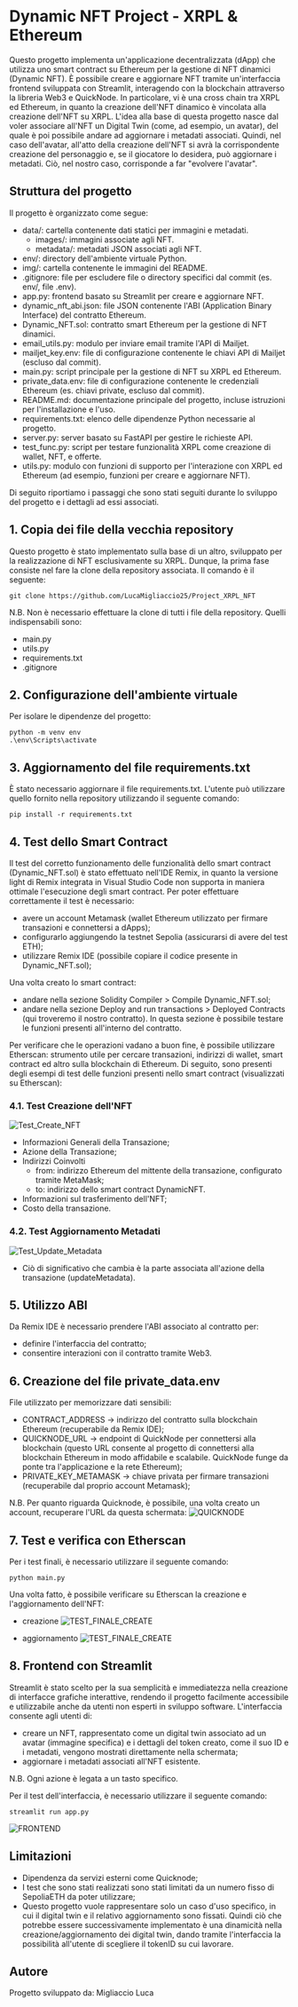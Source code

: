 # Dynamic NFT Project - XRPL & Ethereum

Questo progetto implementa un'applicazione decentralizzata (dApp) che utilizza uno smart contract su Ethereum per la gestione di NFT dinamici (Dynamic NFT). È possibile creare e aggiornare NFT tramite un'interfaccia frontend sviluppata con Streamlit, interagendo con la blockchain attraverso la libreria Web3 e QuickNode. In particolare, vi è una cross chain tra XRPL ed Ethereum, in quanto la creazione dell'NFT dinamico è vincolata alla creazione dell'NFT su XRPL.
L'idea alla base di questa progetto nasce dal voler associare all'NFT un Digital Twin (come, ad esempio, un avatar), del quale è poi possibile andare ad aggiornare i metadati associati. Quindi, nel caso dell'avatar, all'atto della creazione dell'NFT si avrà la corrispondente creazione del personaggio e, se il giocatore lo desidera, può aggiornare i metadati. Ciò, nel nostro caso, corrisponde a far "evolvere l'avatar".

## Struttura del progetto
Il progetto è organizzato come segue:

- data/: cartella contenente dati statici per immagini e metadati.
    - images/: immagini associate agli NFT.
    - metadata/: metadati JSON associati agli NFT.
- env/: directory dell'ambiente virtuale Python.
- img/: cartella contenente le immagini del README.
- .gitignore: file per escludere file o directory specifici dal commit (es. env/, file .env).
- app.py: frontend basato su Streamlit per creare e aggiornare NFT.
- dynamic_nft_abi.json: file JSON contenente l'ABI (Application Binary Interface) del contratto Ethereum.
- Dynamic_NFT.sol: contratto smart Ethereum per la gestione di NFT dinamici.
- email_utils.py: modulo per inviare email tramite l'API di Mailjet.
- mailjet_key.env: file di configurazione contenente le chiavi API di Mailjet (escluso dal commit).
- main.py: script principale per la gestione di NFT su XRPL ed Ethereum.
- private_data.env: file di configurazione contenente le credenziali Ethereum (es. chiavi private, escluso dal commit).
- README.md: documentazione principale del progetto, incluse istruzioni per l'installazione e l'uso.
- requirements.txt: elenco delle dipendenze Python necessarie al progetto.
- server.py: server basato su FastAPI per gestire le richieste API.
- test_func.py: script per testare funzionalità XRPL come creazione di wallet, NFT, e offerte.
- utils.py: modulo con funzioni di supporto per l'interazione con XRPL ed Ethereum (ad esempio, funzioni per creare e aggiornare NFT).

Di seguito riportiamo i passaggi che sono stati seguiti durante lo sviluppo del progetto e i dettagli ad essi associati.

## 1. Copia dei file della vecchia repository
Questo progetto è stato implementato sulla base di un altro, sviluppato per la realizzazione di NFT esclusivamente su XRPL. Dunque, la prima fase consiste nel fare la clone della repository associata. Il comando è il seguente:

```
git clone https://github.com/LucaMigliaccio25/Project_XRPL_NFT
```

N.B. Non è necessario effettuare la clone di tutti i file della repository. Quelli indispensabili sono:
- main.py
- utils.py
- requirements.txt
- .gitignore

## 2. Configurazione dell'ambiente virtuale
Per isolare le dipendenze del progetto:

```
python -m venv env
.\env\Scripts\activate
```

## 3. Aggiornamento del file requirements.txt
È stato necessario aggiornare il file requirements.txt. L'utente può utilizzare quello fornito nella repository utilizzando il seguente comando:

```
pip install -r requirements.txt
```

## 4. Test dello Smart Contract
Il test del corretto funzionamento delle funzionalità dello smart contract (Dynamic_NFT.sol) è stato effettuato nell'IDE Remix, in quanto la versione light di Remix integrata in Visual Studio Code non supporta in maniera ottimale l'esecuzione degli smart contract.
Per poter effettuare correttamente il test è necessario:
- avere un account Metamask (wallet Ethereum utilizzato per firmare transazioni e connettersi a dApps);
- configurarlo aggiungendo la testnet Sepolia (assicurarsi di avere del test ETH);
- utilizzare Remix IDE (possibile copiare il codice presente in Dynamic_NFT.sol);

Una volta creato lo smart contract:
- andare nella sezione Solidity Compiler > Compile Dynamic_NFT.sol;
- andare nella sezione Deploy and run transactions > Deployed Contracts (qui troveremo il nostro contratto). In questa sezione è possibile testare le funzioni presenti all'interno del contratto.

Per verificare che le operazioni vadano a buon fine, è possibile utilizzare Etherscan: strumento utile per cercare transazioni, indirizzi di wallet, smart contract ed altro sulla blockchain di Ethereum. Di seguito, sono presenti degli esempi di test delle funzioni presenti nello smart contract (visualizzati su Etherscan):

### 4.1. Test Creazione dell'NFT
![Test_Create_NFT](img/TEST_CREATE_NFT.png)

- Informazioni Generali della Transazione;
- Azione della Transazione;
- Indirizzi Coinvolti
    - from: indirizzo Ethereum del mittente della transazione, configurato tramite MetaMask;
    - to: indirizzo dello smart contract DynamicNFT.
- Informazioni sul trasferimento dell'NFT;
- Costo della transazione.

### 4.2. Test Aggiornamento Metadati
![Test_Update_Metadata](img/TEST_CREATE_NFT.png)

- Ciò di significativo che cambia è la parte associata all'azione della transazione (updateMetadata).

## 5. Utilizzo ABI
Da Remix IDE è necessario prendere l'ABI associato al contratto per:
- definire l'interfaccia del contratto;
- consentire interazioni con il contratto tramite Web3.

## 6. Creazione del file private_data.env
File utilizzato per memorizzare dati sensibili:
- CONTRACT_ADDRESS -> indirizzo del contratto sulla blockchain Ethereum (recuperabile da Remix IDE);
- QUICKNODE_URL -> endpoint di QuickNode per connettersi alla blockchain (questo URL consente al progetto di connettersi alla blockchain Ethereum in modo affidabile e scalabile. QuickNode funge da ponte tra l'applicazione e la rete Ethereum);
- PRIVATE_KEY_METAMASK -> chiave privata per firmare transazioni (recuperabile dal proprio account Metamask);

N.B. Per quanto riguarda Quicknode, è possibile, una volta creato un account, recuperare l'URL da questa schermata:
![QUICKNODE](img/creazione_endpoint_con_quicknode.png)

## 7. Test e verifica con Etherscan
Per i test finali, è necessario utilizzare il seguente comando:

```
python main.py
```

Una volta fatto, è possibile verificare su Etherscan la creazione e l'aggiornamento dell'NFT:
- creazione
![TEST_FINALE_CREATE](img/TEST_FINALE_ETHERSCAN_CREATE_DYNAMIC_NFT.png)

- aggiornamento
![TEST_FINALE_CREATE](img/TEST_FINALE_ETHERSCAN_UPDATE_METADATA.png)

## 8. Frontend con Streamlit
Streamlit è stato scelto per la sua semplicità e immediatezza nella creazione di interfacce grafiche interattive, rendendo il progetto facilmente accessibile e utilizzabile anche da utenti non esperti in sviluppo software.
L'interfaccia consente agli utenti di:
- creare un NFT, rappresentato come un digital twin associato ad un avatar (immagine specifica) e i dettagli del token creato, come il suo ID e i metadati, vengono mostrati direttamente nella schermata;
- aggiornare i metadati associati all'NFT esistente.

N.B. Ogni azione è legata a un tasto specifico.

Per il test dell'interfaccia, è necessario utilizzare il seguente comando:

```
streamlit run app.py 
```

![FRONTEND](img/FRONTEND_STREAMLIT.png)

## Limitazioni
- Dipendenza da servizi esterni come Quicknode;
- I test che sono stati realizzati sono stati limitati da un numero fisso di SepoliaETH da poter utilizzare;
- Questo progetto vuole rappresentare solo un caso d'uso specifico, in cui il digital twin e il relativo aggiornamento sono fissati. Quindi ciò che potrebbe essere successivamente implementato è una dinamicità nella creazione/aggiornamento dei digital twin, dando tramite l'interfaccia la possibilità all'utente di scegliere il tokenID su cui lavorare.

## Autore
Progetto sviluppato da: Migliaccio Luca
